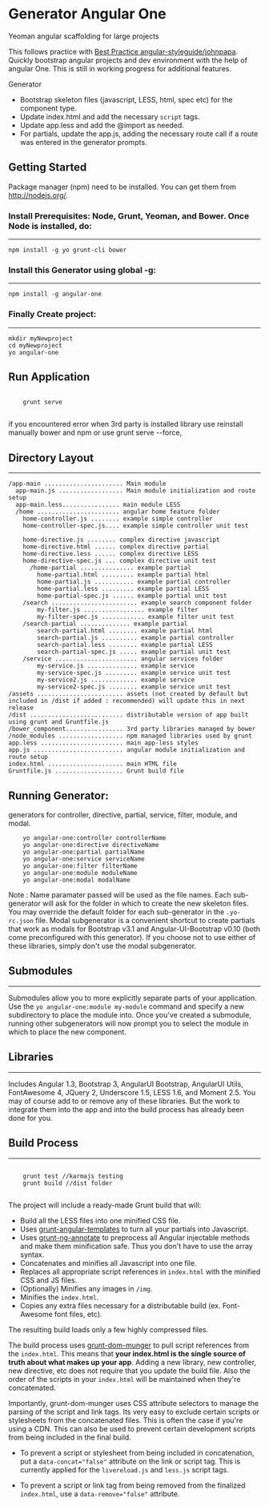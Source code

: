 
# Generator Angular One

Yeoman angular scaffolding for large projects


This follows practice with [Best Practice angular-styleguide/johnpapa](https://github.com/johnpapa/angular-styleguide).
Quickly bootstrap angular projects and dev environment with the help of angular One. This is still in working progress for additional features.

Generator 
- Bootstrap skeleton files (javascript, LESS, html, spec etc) for the component type.
- Update index.html and add the necessary `script` tags.
- Update app.less and add the @import as needed.
- For partials, update the app.js, adding the necessary route call if a route was entered in the generator prompts.

## Getting Started

Package manager (npm) need to be installed. You can get them from http://nodejs.org/.

### Install Prerequisites: Node, Grunt, Yeoman, and Bower.  Once Node is installed, do:
------------------------------------------------------------------------------------

    npm install -g yo grunt-cli bower

### Install this Generator using global -g:
------------------------------------------------------------------------------------
    npm install -g angular-one

### Finally Create project:
------------------------------------------------------------------------------------
    mkdir myNewproject
    cd myNewproject
    yo angular-one

## Run Application 
```

    grunt serve 
    
```
if you encountered error when 3rd party is installed library use reinstall manually bower and npm or use grunt serve --force, 

## Directory Layout
-----------------------------------------------------------------------------------
    /app-main ...................... Main module
      app-main.js .................. Main module initialization and route setup
      app-main.less................ main module LESS
      /home ....................... angular home feature folder
        home-controller.js ........ example simple controller
        home-controller-spec.js.... example simple controller unit test
        
        home-directive.js ........ complex directive javascript
        home-directive.html ...... complex directive partial
        home-directive.less ...... complex directive LESS
        home-directive-spec.js ... complex directive unit test
          /home-partial ............... example partial
            home-partial.html ......... example partial html
            home-partial.js ........... example partial controller
            home-partial.less ......... example partial LESS
            home-partial-spec.js ...... example partial unit test
    	/search ........................ example search component folder
      		my-filter.js ................. example filter
      		my-filter-spec.js ............ example filter unit test
      	/search-partial .............. example partial
        	search-partial.html ........ example partial html
        	search-partial.js .......... example partial controller
        	search-partial.less ........ example partial LESS
        	search-partial-spec.js ..... example partial unit test
    	/service ....................... angular services folder
        	my-service.js .............. example service
        	my-service-spec.js ......... example service unit test
        	my-service2.js ............. example service
        	my-service2-spec.js ........ example service unit test
    /assets ........................ assets (not created by default but included in /dist if added : recommended) will update this in next release
    /dist .......................... distributable version of app built using grunt and Gruntfile.js
    /bower_component................ 3rd party libraries managed by bower
    /node_modules .................. npm managed libraries used by grunt
    app.less ....................... main app-less styles
    app.js ......................... angular module initialization and route setup
    index.html ..................... main HTML file
    Gruntfile.js ................... Grunt build file


## Running Generator:

generators for controller, directive, partial, service, filter, module, and modal.

```
	yo angular-one:controller controllerName
	yo angular-one:directive directiveName
	yo angular-one:partial partialName
	yo angular-one:service serviceName
	yo angular-one:filter filterName
	yo angular-one:module moduleName
	yo angular-one:modal modalName

```
Note : 
	Name paramater passed will be used as the file names.  Each sub-generator will ask for the folder in which to create the new skeleton files.  You may override the default folder for each sub-generator in the `.yo-rc.json` file.
	Modal subgenerator is a convenient shortcut to create partials that work as modals for Bootstrap v3.1 and Angular-UI-Bootstrap v0.10 (both come preconfigured with this generator).  If you choose not to use either of these libraries, simply don't use the modal subgenerator.

## Submodules
-------------

Submodules allow you to more explicitly separate parts of your application.  Use the `yo angular-one:module my-module` command and specify a new subdirectory to place the module into.  Once you've created a submodule, running other subgenerators will now prompt you to select the module in which to place the new component.

## Libraries 
-------------

Includes Angular 1.3, Bootstrap 3, AngularUI Bootstrap, AngularUI Utils, FontAwesome 4, JQuery 2, Underscore 1.5, LESS 1.6, and Moment 2.5.  You may of course add to or remove any of these libraries.  But the work to integrate them into the app and into the build process has already been done for you.

## Build Process
-------------
```

    grunt test //karmajs testing
    grunt build //dist folder
    
```
The project will include a ready-made Grunt build that will:

* Build all the LESS files into one minified CSS file.
* Uses [grunt-angular-templates](https://github.com/ericclemmons/grunt-angular-templates) to turn all your partials into Javascript.
* Uses [grunt-ng-annotate](https://github.com/olov/ng-annotate) to preprocess all Angular injectable methods and make them minification safe.  Thus you don't have to use the array syntax.
* Concatenates and minifies all Javascript into one file.
* Replaces all appropriate script references in `index.html` with the minified CSS and JS files.
* (Optionally) Minifies any images in `/img`.
* Minifies the `index.html`.
* Copies any extra files necessary for a distributable build (ex.  Font-Awesome font files, etc).

The resulting build loads only a few highly compressed files.

The build process uses [grunt-dom-munger](https://github.com/cgross/grunt-dom-munger) to pull script references from the `index.html`.  This means that **your index.html is the single source of truth about what makes up your app**.  Adding a new library, new controller, new directive, etc does not require that you update the build file.  Also the order of the scripts in your `index.html` will be maintained when they're concatenated.

Importantly, grunt-dom-munger uses CSS attribute selectors to manage the parsing of the script and link tags.  Its very easy to exclude certain scripts or stylesheets from the concatenated files. This is often the case if you're using a CDN. This can also be used to prevent certain development scripts from being included in the final build.

* To prevent a script or stylesheet from being included in concatenation, put a `data-concat="false"` attribute on the link or script tag.  This is currently applied for the `livereload.js` and `less.js` script tags.

* To prevent a script or link tag from being removed from the finalized `index.html`, use a `data-remove="false"` attribute.
